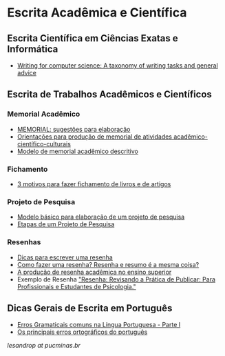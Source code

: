 # Escrita Acadêmica e Científica #

## Escrita Científica em Ciências Exatas e Informática ##

* [Writing for computer science: A taxonomy of writing tasks and general advice](http://www-users.cselabs.umn.edu/classes/Fall-2019/csci8001/Lec-Notes/2006%20Writing%20for%20computer%20science.pdf)


## Escrita de Trabalhos Acadêmicos e Científicos ##

### Memorial Acadêmico ###

* [MEMORIAL: sugestões para elaboração](http://unesp.br/cgb/mostra_arq_multi.php?arquivo=9411)
* [Orientações para produção de memorial de atividades acadêmico-científico-culturais](https://uab.ufsc.br/portugues/files/2012/05/ACC-EaD.pdf)
* [Modelo de memorial acadêmico descritivo](http://www.ufjf.br/ppcir/files/2009/04/MODELO-DE-MEMORIAL-ACAD%C3%8AMICO-DESCRITIVO.pdf)

### Fichamento ###

* [3 motivos para fazer fichamento de livros e de artigos](https://www.ufrgs.br/blogdabc/3-motivos-para-fazer-fichamento-de-livros-e-de-artigos)


### Projeto de Pesquisa ###

* [Modelo básico para elaboração de um projeto de pesquisa](http://www.ufrgs.br/laviecs/biblioteca/arquivos/como_fazer_%20pesquisa.pdf)
* [Etapas de um Projeto de Pesquisa](https://monografias.brasilescola.uol.com.br/regras-abnt/projeto-pesquisa.htm)

### Resenhas ###
- [Dicas para escrever uma resenha](https://www.youtube.com/watch?v=7-cV9ImQsKQ)
- [Como fazer uma resenha? Resenha e resumo é a mesma coisa?](https://www.youtube.com/watch?v=lqWPPB9WpAE)
- [A produção de resenha acadêmica no ensino superior](http://dx.doi.org/10.17851/2317-4242.2.0.1-13)
- Exemplo de Resenha ["Resenha: Revisando a Prática de Publicar: Para Profissionais e Estudantes de Psicologia."](http://www.scielo.br/pdf/ptp/v26n4/18.pdf)


## Dicas Gerais de Escrita em Português ##

* [Erros Gramaticais comuns na Língua Portuguesa - Parte I](https://www.infoescola.com/portugues/erros-gramaticais-comuns-na-lingua-portuguesa-parte-i/)
* [Os principais erros ortográficos do português](https://www.dicio.com.br/erros-de-ortografia/)

*lesandrop at pucminas.br*
